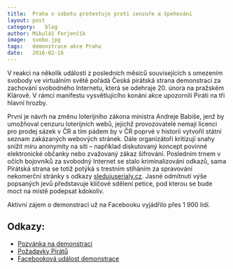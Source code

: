 ```yaml
---
title:	Praha v sobotu protestuje proti cenzuře a špehování
layout:	post
category:	blog
author:	Mikuláš Ferjenčík
image:	svobo.jpg
tags:	demonstrace akce Praha
date:	2016-02-16
---
```


V reakci na několik událostí z posledních měsíců souvisejících s omezením svobody ve virtuálním světě pořádá Česká pirátská strana demonstraci za zachování svobodného Internetu, která se odehraje 20. února na pražském Klárově. V rámci manifestu vysvětlujícího konání akce upozornili Piráti na tři hlavní hrozby. 

První je návrh na změnu loterijního zákona ministra Andreje Babiše, jenž by umožňoval cenzuru loterijních webů, jejichž provozovatelé nemají licenci pro prodej sázek v ČR a tím pádem by v ČR poprvé v historii vytvořil státní seznam zakázaných webových stránek. Dále organizátoři kritizují snahy snížit míru anonymity na síti – například diskutovaný koncept povinné elektronické občanky nebo zvažovaný zákaz šifrování. Posledním trnem v očích bojovníků za svobodný Internet se stalo kriminalizování odkazů, sama Pirátská strana se totiž potýká s trestním stíháním za spravování nekomerční stránky s odkazy [sledujuserialy.cz](http://sledujuserialy.cz/). Jasné odmítnutí výše popsaných jevů představuje klíčové sdělení petice, pod kterou se bude moct na místě podepsat kdokoliv. 


Aktivní zájem o demonstraci už na Facebooku vyjádřilo přes 1 900 lidí. 

## Odkazy: 

* [Pozvánka na demonstraci](https://www.pirati.cz/tiskove-zpravy/pirati_svolavaji_demonstraci_za_svobodu_internetu_na_20._unora_do_prahy)
* [Požadavky Pirátů](https://www.pirati.cz/stanoviska/tri_kroky_k_obrane_svobodneho_internetu_v_cr_2016)
* [Facebooková událost demonstrace](https://www.facebook.com/events/1004015302991749/)


